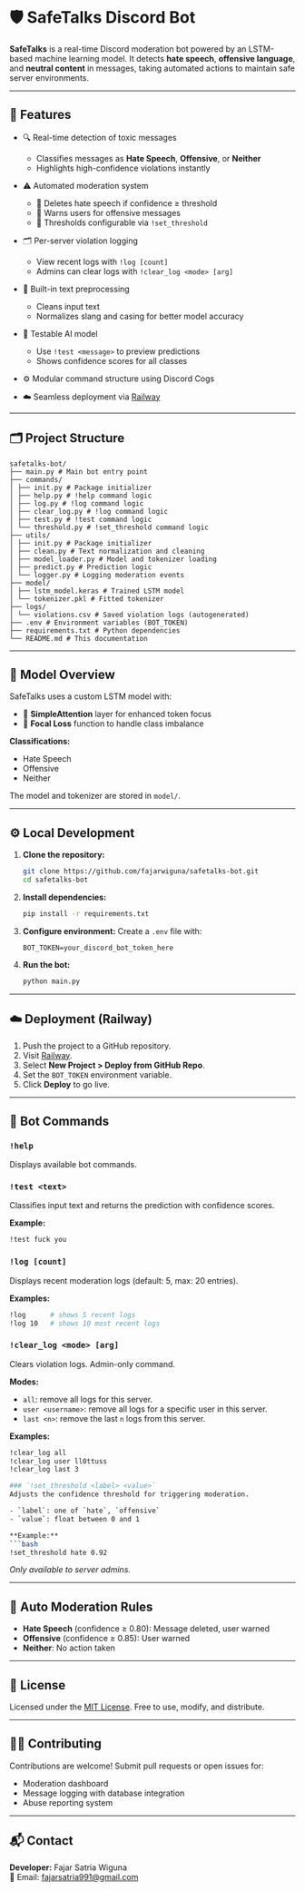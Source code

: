 # 🛡️ SafeTalks Discord Bot

**SafeTalks** is a real-time Discord moderation bot powered by an LSTM-based machine learning model. It detects **hate speech**, **offensive language**, and **neutral content** in messages, taking automated actions to maintain safe server environments.

---

## 🚀 Features

- 🔍 Real-time detection of toxic messages
  - Classifies messages as **Hate Speech**, **Offensive**, or **Neither**
  - Highlights high-confidence violations instantly

- ⚠️ Automated moderation system
  - 🧠 Deletes hate speech if confidence ≥ threshold
  - 👮 Warns users for offensive messages
  - 🔧 Thresholds configurable via `!set_threshold`

- 🗂️ Per-server violation logging
  - View recent logs with `!log [count]`
  - Admins can clear logs with `!clear_log <mode> [arg]`

- 🧼 Built-in text preprocessing
  - Cleans input text
  - Normalizes slang and casing for better model accuracy

- 🧪 Testable AI model
  - Use `!test <message>` to preview predictions
  - Shows confidence scores for all classes

- ⚙️ Modular command structure using Discord Cogs
- ☁️ Seamless deployment via [Railway](https://railway.app)

---

## 🗂️ Project Structure

```
safetalks-bot/
├── main.py # Main bot entry point
├── commands/
│ ├── init.py # Package initializer
│ ├── help.py # !help command logic
│ ├── log.py # !log command logic
│ ├── clear_log.py # !log command logic
│ ├── test.py # !test command logic
│ └── threshold.py # !set_threshold command logic
├── utils/
│ ├── init.py # Package initializer
│ ├── clean.py # Text normalization and cleaning
│ ├── model_loader.py # Model and tokenizer loading
│ ├── predict.py # Prediction logic
│ └── logger.py # Logging moderation events
├── model/
│ ├── lstm_model.keras # Trained LSTM model
│ └── tokenizer.pkl # Fitted tokenizer
├── logs/
│ └── violations.csv # Saved violation logs (autogenerated)
├── .env # Environment variables (BOT_TOKEN)
├── requirements.txt # Python dependencies
└── README.md # This documentation
```

---

## 🧠 Model Overview

SafeTalks uses a custom LSTM model with:
- 🧠 **SimpleAttention** layer for enhanced token focus
- 🎯 **Focal Loss** function to handle class imbalance

**Classifications:**
- Hate Speech
- Offensive
- Neither

The model and tokenizer are stored in `model/`.

---

## ⚙️ Local Development

1. **Clone the repository:**
   ```bash
   git clone https://github.com/fajarwiguna/safetalks-bot.git
   cd safetalks-bot
   ```

2. **Install dependencies:**
   ```bash
   pip install -r requirements.txt
   ```

3. **Configure environment:**
   Create a `.env` file with:
   ```
   BOT_TOKEN=your_discord_bot_token_here
   ```

4. **Run the bot:**
   ```bash
   python main.py
   ```

---

## ☁️ Deployment (Railway)

1. Push the project to a GitHub repository.
2. Visit [Railway](https://railway.app/).
3. Select **New Project > Deploy from GitHub Repo**.
4. Set the `BOT_TOKEN` environment variable.
5. Click **Deploy** to go live.

---

## 💬 Bot Commands

### `!help`
Displays available bot commands.

### `!test <text>`
Classifies input text and returns the prediction with confidence scores.

**Example:**
```bash
!test fuck you
```

### `!log [count]`
Displays recent moderation logs (default: 5, max: 20 entries).

**Examples:**
```bash
!log      # shows 5 recent logs
!log 10   # shows 10 most recent logs
```
### `!clear_log <mode> [arg]`
Clears violation logs. Admin-only command.

**Modes:**
- `all`: remove all logs for this server.
- `user <username>`: remove all logs for a specific user in this server.
- `last <n>`: remove the last `n` logs from this server.

**Examples:**
```bash
!clear_log all
!clear_log user ll0ttuss
!clear_log last 3

### `!set_threshold <label> <value>`
Adjusts the confidence threshold for triggering moderation.

- `label`: one of `hate`, `offensive`
- `value`: float between 0 and 1

**Example:**
```bash
!set_threshold hate 0.92
```

*Only available to server admins.*

---

## 🔐 Auto Moderation Rules

- **Hate Speech** (confidence ≥ 0.80): Message deleted, user warned
- **Offensive** (confidence ≥ 0.85): User warned
- **Neither**: No action taken

---

## 📜 License

Licensed under the [MIT License](LICENSE). Free to use, modify, and distribute.

---

## 🙋‍♂️ Contributing

Contributions are welcome! Submit pull requests or open issues for:
- Moderation dashboard
- Message logging with database integration
- Abuse reporting system

---

## 📬 Contact

**Developer:** Fajar Satria Wiguna  
📧 Email: [fajarsatria991@gmail.com](mailto:fajarsatria991@gmail.com)  